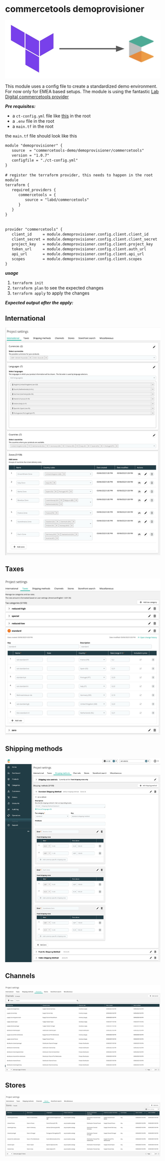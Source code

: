 # commercetools demoprovisioner

![logo](https://raw.githubusercontent.com/commercetools-demo/terraform-commercetools-demoprovisioner/master/examples/logo.jpg)

This module uses a config file to create a standardized demo environment. For now only for EMEA based setups. The module is using the fantastic [Lab Digital commercetools provider](https://registry.terraform.io/providers/labd/commercetools/latest)

***Pre requisites:***
- a ```ct-config.yml``` file like [this](https://raw.githubusercontent.com/commercetools-demo/terraform-commercetools-demoprovisioner/master/examples/ct-config.yml) in the root
- a ```.env``` file in the root
- a ```main.tf``` in the root

the ```main.tf``` file should look like this

```hcl
module "demoprovisioner" {
   source  = "commercetools-demo/demoprovisioner/commercetools"
   version = "1.0.7"
   configfile = "./ct-config.yml"
}

# register the terraform provider, this needs to happen in the root module
terraform {
   required_providers {
      commercetools = {
         source = "labd/commercetools"
      }
   }
}


provider "commercetools" {
   client_id     = module.demoprovisioner.config.client.client_id
   client_secret = module.demoprovisioner.config.client.client_secret
   project_key   = module.demoprovisioner.config.client.project_key
   token_url     = module.demoprovisioner.config.client.auth_url
   api_url       = module.demoprovisioner.config.client.api_url
   scopes        = module.demoprovisioner.config.client.scopes
}
```

***usage***
1. ```terraform init```
2. ```terraform plan``` to see the expected changes
3. ```terraform apply``` to apply the changes

***Expected output after the apply:***

## International

![international](https://raw.githubusercontent.com/commercetools-demo/terraform-commercetools-demoprovisioner/master/examples/international.jpg)


## Taxes
![taxes](https://raw.githubusercontent.com/commercetools-demo/terraform-commercetools-demoprovisioner/master/examples/taxes.jpg)
## Shipping methods
![shipping](https://raw.githubusercontent.com/commercetools-demo/terraform-commercetools-demoprovisioner/master/examples/shipping.jpg)
## Channels
![channels](https://raw.githubusercontent.com/commercetools-demo/terraform-commercetools-demoprovisioner/master/examples/channels.jpg)
## Stores
![stores](https://raw.githubusercontent.com/commercetools-demo/terraform-commercetools-demoprovisioner/master/examples/stores.jpg)